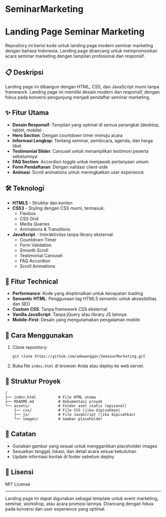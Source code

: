 # SeminarMarketing
# Landing Page Seminar Marketing

Repository ini berisi kode untuk landing page modern seminar marketing dengan bahasa Indonesia. Landing page dirancang untuk mempromosikan acara seminar marketing dengan tampilan profesional dan responsif.

## 📋 Deskripsi

Landing page ini dibangun dengan HTML, CSS, dan JavaScript murni tanpa framework. Landing page ini memiliki desain modern dan responsif, dengan fokus pada konversi pengunjung menjadi pendaftar seminar marketing.

## ✨ Fitur Utama

- **Desain Responsif**: Tampilan yang optimal di semua perangkat (desktop, tablet, mobile)
- **Hero Section**: Dengan countdown timer menuju acara
- **Informasi Lengkap**: Tentang seminar, pembicara, agenda, dan harga tiket
- **Testimonial Slider**: Carousel untuk menampilkan testimoni peserta sebelumnya
- **FAQ Section**: Accordion toggle untuk menjawab pertanyaan umum
- **Form Pendaftaran**: Dengan validasi client-side
- **Animasi**: Scroll animations untuk meningkatkan user experience

## 🛠️ Teknologi

- **HTML5** - Struktur dan konten
- **CSS3** - Styling dengan CSS murni, termasuk:
  - Flexbox
  - CSS Grid
  - Media Queries
  - Animations & Transitions
- **JavaScript** - Interaktivitas tanpa library eksternal:
  - Countdown Timer
  - Form Validation
  - Smooth Scroll
  - Testimonial Carousel
  - FAQ Accordion
  - Scroll Animations

## 🎯 Fitur Technical

- **Performance**: Kode yang dioptimalkan untuk kecepatan loading
- **Semantic HTML**: Penggunaan tag HTML5 semantic untuk aksesibilitas dan SEO
- **Custom CSS**: Tanpa framework CSS eksternal
- **Vanilla JavaScript**: Tanpa jQuery atau library JS lainnya
- **Mobile-First**: Desain yang mengutamakan pengalaman mobile

## 🚀 Cara Menggunakan

1. Clone repository:
   ```bash
   git clone https://github.com/adewanggar/SeminarMarketing.git
   ```

2. Buka file `index.html` di browser Anda atau deploy ke web server.

## 📁 Struktur Proyek

```
/
├── index.html          # File HTML utama
├── README.md           # Dokumentasi proyek
└── assets/             # Folder aset statis (opsional)
    ├── css/            # File CSS (jika dipisahkan)
    ├── js/             # File JavaScript (jika dipisahkan)
    └── images/         # Gambar placeholder
```

## 📝 Catatan

- Gunakan gambar yang sesuai untuk menggantikan placeholder images
- Sesuaikan tanggal, lokasi, dan detail acara sesuai kebutuhan
- Update informasi kontak di footer sebelum deploy

## 📄 Lisensi

MIT License

---

Landing page ini dapat digunakan sebagai template untuk event marketing, seminar, workshop, atau acara promosi lainnya. Dirancang dengan fokus pada konversi dan user experience yang optimal.
